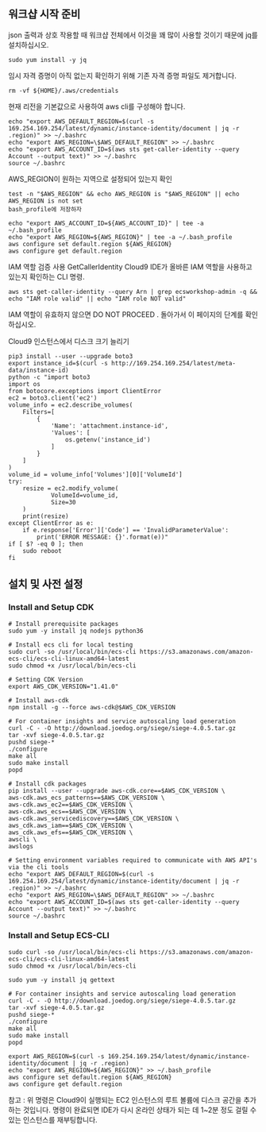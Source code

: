 ## 워크샵 시작 준비

json 출력과 상호 작용할 때 워크샵 전체에서 이것을 꽤 많이 사용할 것이기 때문에 jq를 설치하십시오.

```
sudo yum install -y jq
```

임시 자격 증명이 아직 없는지 확인하기 위해 기존 자격 증명 파일도 제거합니다.

```
rm -vf ${HOME}/.aws/credentials
```

현재 리전을 기본값으로 사용하여 aws cli를 구성해야 합니다.

```
echo "export AWS_DEFAULT_REGION=$(curl -s 169.254.169.254/latest/dynamic/instance-identity/document | jq -r .region)" >> ~/.bashrc
echo "export AWS_REGION=\$AWS_DEFAULT_REGION" >> ~/.bashrc
echo "export AWS_ACCOUNT_ID=$(aws sts get-caller-identity --query Account --output text)" >> ~/.bashrc
source ~/.bashrc
```

AWS_REGION이 원하는 지역으로 설정되어 있는지 확인

```
test -n "$AWS_REGION" && echo AWS_REGION is "$AWS_REGION" || echo AWS_REGION is not set
bash_profile에 저장하자

echo "export AWS_ACCOUNT_ID=${AWS_ACCOUNT_ID}" | tee -a ~/.bash_profile
echo "export AWS_REGION=${AWS_REGION}" | tee -a ~/.bash_profile
aws configure set default.region ${AWS_REGION}
aws configure get default.region
```

IAM 역할 검증
사용 GetCallerIdentity Cloud9 IDE가 올바른 IAM 역할을 사용하고 있는지 확인하는 CLI 명령.

```
aws sts get-caller-identity --query Arn | grep ecsworkshop-admin -q && echo "IAM role valid" || echo "IAM role NOT valid"
```

IAM 역할이 유효하지 않으면 DO NOT PROCEED . 돌아가서 이 페이지의 단계를 확인하십시오.

Cloud9 인스턴스에서 디스크 크기 늘리기

```
pip3 install --user --upgrade boto3
export instance_id=$(curl -s http://169.254.169.254/latest/meta-data/instance-id)
python -c "import boto3
import os
from botocore.exceptions import ClientError 
ec2 = boto3.client('ec2')
volume_info = ec2.describe_volumes(
    Filters=[
        {
            'Name': 'attachment.instance-id',
            'Values': [
                os.getenv('instance_id')
            ]
        }
    ]
)
volume_id = volume_info['Volumes'][0]['VolumeId']
try:
    resize = ec2.modify_volume(    
            VolumeId=volume_id,    
            Size=30
    )
    print(resize)
except ClientError as e:
    if e.response['Error']['Code'] == 'InvalidParameterValue':
        print('ERROR MESSAGE: {}'.format(e))"
if [ $? -eq 0 ]; then
    sudo reboot
fi
```

## 설치 및 사전 설정

### Install and Setup CDK
```cdk
# Install prerequisite packages
sudo yum -y install jq nodejs python36

# Install ecs cli for local testing
sudo curl -so /usr/local/bin/ecs-cli https://s3.amazonaws.com/amazon-ecs-cli/ecs-cli-linux-amd64-latest
sudo chmod +x /usr/local/bin/ecs-cli

# Setting CDK Version
export AWS_CDK_VERSION="1.41.0"

# Install aws-cdk
npm install -g --force aws-cdk@$AWS_CDK_VERSION

# For container insights and service autoscaling load generation
curl -C - -O http://download.joedog.org/siege/siege-4.0.5.tar.gz
tar -xvf siege-4.0.5.tar.gz
pushd siege-*
./configure
make all
sudo make install 
popd

# Install cdk packages
pip install --user --upgrade aws-cdk.core==$AWS_CDK_VERSION \
aws-cdk.aws_ecs_patterns==$AWS_CDK_VERSION \
aws-cdk.aws_ec2==$AWS_CDK_VERSION \
aws-cdk.aws_ecs==$AWS_CDK_VERSION \
aws-cdk.aws_servicediscovery==$AWS_CDK_VERSION \
aws_cdk.aws_iam==$AWS_CDK_VERSION \
aws_cdk.aws_efs==$AWS_CDK_VERSION \
awscli \
awslogs

# Setting environment variables required to communicate with AWS API's via the cli tools
echo "export AWS_DEFAULT_REGION=$(curl -s 169.254.169.254/latest/dynamic/instance-identity/document | jq -r .region)" >> ~/.bashrc
echo "export AWS_REGION=\$AWS_DEFAULT_REGION" >> ~/.bashrc
echo "export AWS_ACCOUNT_ID=$(aws sts get-caller-identity --query Account --output text)" >> ~/.bashrc
source ~/.bashrc
```

### Install and Setup ECS-CLI

```ecs-cli
sudo curl -so /usr/local/bin/ecs-cli https://s3.amazonaws.com/amazon-ecs-cli/ecs-cli-linux-amd64-latest
sudo chmod +x /usr/local/bin/ecs-cli

sudo yum -y install jq gettext

# For container insights and service autoscaling load generation
curl -C - -O http://download.joedog.org/siege/siege-4.0.5.tar.gz
tar -xvf siege-4.0.5.tar.gz
pushd siege-*
./configure
make all
sudo make install 
popd
```

```configure ecs-cli
export AWS_REGION=$(curl -s 169.254.169.254/latest/dynamic/instance-identity/document | jq -r .region)
echo "export AWS_REGION=${AWS_REGION}" >> ~/.bash_profile
aws configure set default.region ${AWS_REGION}
aws configure get default.region
```

참고 : 위 명령은 Cloud9이 실행되는 EC2 인스턴스의 루트 볼륨에 디스크 공간을 추가하는 것입니다. 명령이 완료되면 IDE가 다시 온라인 상태가 되는 데 1~2분 정도 걸릴 수 있는 인스턴스를 재부팅합니다.